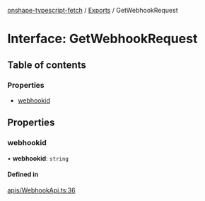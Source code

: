 [onshape-typescript-fetch](../README.md) / [Exports](../modules.md) / GetWebhookRequest

# Interface: GetWebhookRequest

## Table of contents

### Properties

- [webhookid](GetWebhookRequest.md#webhookid)

## Properties

### webhookid

• **webhookid**: `string`

#### Defined in

[apis/WebhookApi.ts:36](https://github.com/toebes/onshape-typescript-fetch/blob/3e11ae1/apis/WebhookApi.ts#L36)
